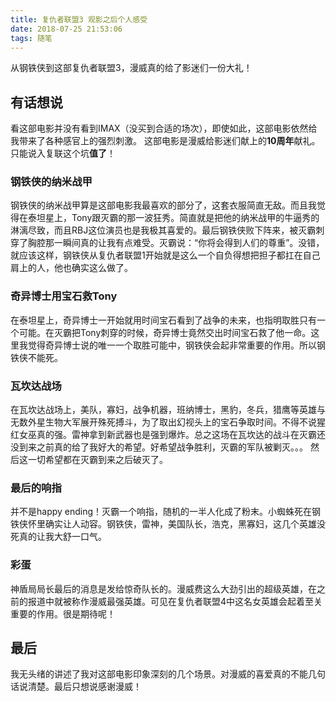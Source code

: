 ```yaml
---
title: 复仇者联盟3 观影之后个人感受
date: 2018-07-25 21:53:06
tags: 随笔
---
```


从钢铁侠到这部复仇者联盟3，漫威真的给了影迷们一份大礼！

<!-- more -->

## 有话想说
看这部电影并没有看到IMAX（没买到合适的场次），即使如此，这部电影依然给我带来了各种感官上的强烈刺激。
这部电影是漫威给影迷们献上的**10周年**献礼。只能说入复联这个坑**值了**！

### 钢铁侠的纳米战甲
钢铁侠的纳米战甲算是这部电影我最喜欢的部分了，这套衣服简直无敌。而且我觉得在泰坦星上，Tony跟灭霸的那一波狂秀。简直就是把他的纳米战甲的牛逼秀的淋漓尽致，而且RBJ这位演员也是我极其喜爱的。最后钢铁侠败下阵来，被灭霸刺穿了胸腔那一瞬间真的让我有点难受。灭霸说：“你将会得到人们的尊重”。没错，就应该这样，钢铁侠从复仇者联盟1开始就是这么一个自负得想把担子都扛在自己肩上的人，他也确实这么做了。

### 奇异博士用宝石救Tony
在泰坦星上，奇异博士一开始就用时间宝石看到了战争的未来，也指明取胜只有一个可能。在灭霸把Tony刺穿的时候，奇异博士竟然交出时间宝石救了他一命。这里我觉得奇异博士说的唯一一个取胜可能中，钢铁侠会起非常重要的作用。所以钢铁侠不能死。

### 瓦坎达战场
在瓦坎达战场上，美队，寡妇，战争机器，班纳博士，黑豹，冬兵，猎鹰等英雄与无数外星生物大军展开殊死搏斗，为了取出幻视头上的宝石争取时间。不得不说猩红女巫真的强。雷神拿到新武器也是强到爆炸。总之这场在瓦坎达的战斗在灭霸还没到来之前真的给了我好大的希望。好希望战争胜利，灭霸的军队被剿灭。。。 然后这一切希望都在灭霸到来之后破灭了。

### 最后的响指
并不是happy ending！灭霸一个响指，随机的一半人化成了粉末。小蜘蛛死在钢铁侠怀里确实让人动容。钢铁侠，雷神，美国队长，浩克，黑寡妇，这几个英雄没死真的让我大舒一口气。

### 彩蛋
神盾局局长最后的消息是发给惊奇队长的。漫威费这么大劲引出的超级英雄，在之前的报道中就被称作漫威最强英雄。可见在复仇者联盟4中这名女英雄会起着至关重要的作用。很是期待呢！

## 最后
我无头绪的讲述了我对这部电影印象深刻的几个场景。对漫威的喜爱真的不能几句话说清楚。最后只想说感谢漫威！